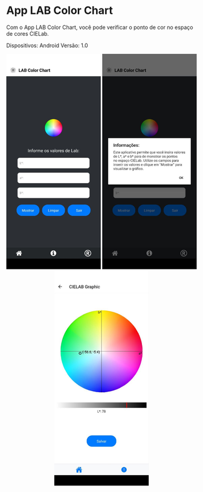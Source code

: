 # App LAB Color Chart

Com o App LAB Color Chart, você pode verificar o ponto de cor no espaço de cores CIELab.

Dispositivos: Android
Versão: 1.0 

<p align="center">
  <img src="tela1.jpg" alt="Entrada de Dados" width="250"/>
  <img src="tela2.jpg" alt="Info" width="250"/>
  <img src="tela3.jpg" alt="Gráfico" width="250"/>
</p>
